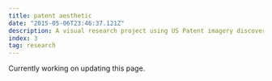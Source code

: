 ```yaml
---
title: patent aesthetic
date: "2015-05-06T23:46:37.121Z"
description: A visual research project using US Patent imagery discovered by searching for the keywords "internet" and "interface".
index: 3
tag: research
---
```


Currently working on updating this page.

